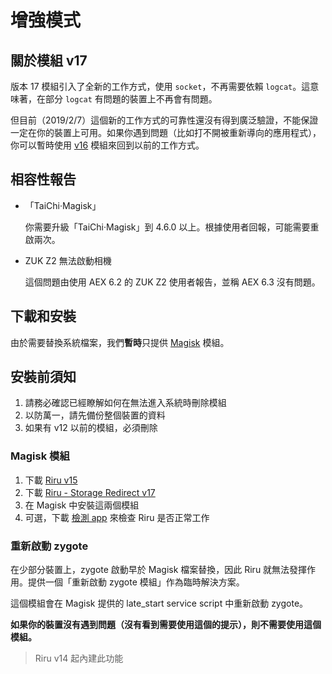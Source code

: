 
# 增強模式

## 關於模組 v17

版本 17 模組引入了全新的工作方式，使用 `socket`，不再需要依賴 `logcat`。這意味著，在部分 `logcat` 有問題的裝置上不再會有問題。

但目前（2019/2/7）這個新的工作方式的可靠性還沒有得到廣泛驗證，不能保證一定在你的裝置上可用。如果你遇到問題（比如打不開被重新導向的應用程式），你可以暫時使用 [v16](https://github.com/RikkaApps/StorageRedirect-assets/releases/download/assets/magisk-riru-storage-redirect-arm-arm64-v16.zip) 模組來回到以前的工作方式。

## 相容性報告

* 「TaiChi·Magisk」

  你需要升級「TaiChi·Magisk」到 4.6.0 以上。根據使用者回報，可能需要重啟兩次。

* ZUK Z2 無法啟動相機
  
  這個問題由使用 AEX 6.2 的 ZUK Z2 使用者報告，並稱 AEX 6.3 沒有問題。

## 下載和安裝

由於需要替換系統檔案，我們**暫時**只提供 [Magisk](https://forum.xda-developers.com/apps/magisk/official-magisk-v7-universal-systemless-t3473445) 模組。

## 安裝前須知

1. 請務必確認已經瞭解如何在無法進入系統時刪除模組
2. 以防萬一，請先備份整個裝置的資料
3. 如果有 v12 以前的模組，必須刪除

### Magisk 模組

1. 下載 [Riru v15](https://github.com/RikkaApps/Riru/releases/download/v15/magisk-riru-core-v15.zip)
2. 下載 [Riru - Storage Redirect v17](https://github.com/RikkaApps/StorageRedirect-assets/releases/download/assets/magisk-riru-storage-redirect-v17.zip)
3. 在 Magisk 中安裝這兩個模組
4. 可選，下載 [檢測 app](https://github.com/RikkaApps/Riru/releases/download/v15/app-release.apk) 來檢查 Riru 是否正常工作

### 重新啟動 zygote

在少部分裝置上，zygote 啟動早於 Magisk 檔案替換，因此 Riru 就無法發揮作用。提供一個「重新啟動 zygote 模組」作為臨時解決方案。

這個模組會在 Magisk 提供的 late_start service script 中重新啟動 zygote。

**如果你的裝置沒有遇到問題（沒有看到需要使用這個的提示），則不需要使用這個模組。**

> Riru v14 起內建此功能
